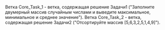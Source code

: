 Ветка Core_Task_1 - ветка, содержащая решение Задачи1 ("Заполните двумерный массив случайным числами и выведите максимальное, минимальное и среднее значение"). 
Ветка Core_Task_2 - ветка, содержащая решение Задачи2 ("Отсортируйте массив [5,6,3,2,5,1,4,9]").
